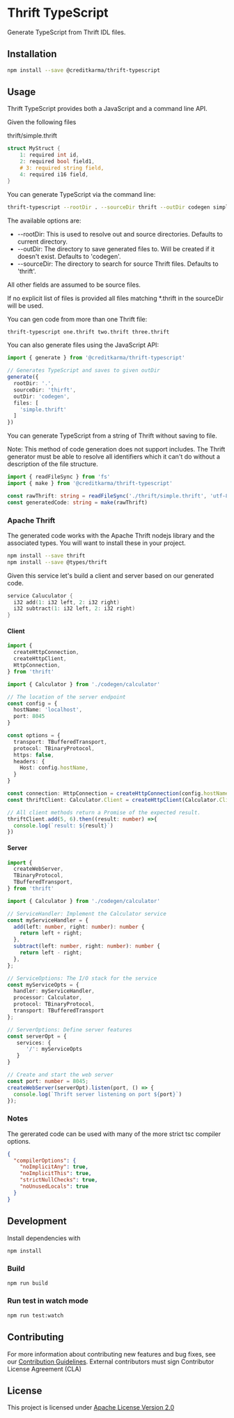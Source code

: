 # Thrift TypeScript

Generate TypeScript from Thrift IDL files.

## Installation

```sh
npm install --save @creditkarma/thrift-typescript
```

## Usage

Thrift TypeScript provides both a JavaScript and a command line API.

Given the following files

thrift/simple.thrift

```c
struct MyStruct {
    1: required int id,
    2: required bool field1,
    # 3: required string field,
    4: required i16 field,
}
```

You can generate TypeScript via the command line:

```sh
thrift-typescript --rootDir . --sourceDir thrift --outDir codegen simple.thrift
```

The available options are:

* --rootDir: This is used to resolve out and source directories. Defaults to current directory.
* --outDir: The directory to save generated files to. Will be created if it doesn't exist. Defaults to 'codegen'.
* --sourceDir: The directory to search for source Thrift files. Defaults to 'thrift'.

All other fields are assumed to be source files.

If no explicit list of files is provided all files matching *.thrift in the sourceDir will be used.

You can gen code from more than one Thrift file:

```sh
thrift-typescript one.thrift two.thrift three.thrift
```

You can also generate files using the JavaScript API:

```typescript
import { generate } from '@creditkarma/thrift-typescript'

// Generates TypeScript and saves to given outDir
generate({
  rootDir: '.',
  sourceDir: 'thirft',
  outDir: 'codegen',
  files: [
    'simple.thrift'
  ]
})
```

You can generate TypeScript from a string of Thrift without saving to file.

Note: This method of code generation does not support includes. The Thrift generator must be able to resolve all identifiers which it can't do without a description of the file structure.

```typescript
import { readFileSync } from 'fs'
import { make } from '@creditkarma/thrift-typescript'

const rawThrift: string = readFileSync('./thrift/simple.thrift', 'utf-8')
const generatedCode: string = make(rawThrift)
```

### Apache Thrift

The generated code works with the Apache Thrift nodejs library and the associated types. You will want to install these in your project.

```sh
npm install --save thrift
npm install --save @types/thrift
```

Given this service let's build a client and server based on our generated code.

```c
service Caluculator {
  i32 add(1: i32 left, 2: i32 right)
  i32 subtract(1: i32 left, 2: i32 right)
}
```

#### Client

```typescript
import {
  createHttpConnection,
  createHttpClient,
  HttpConnection,
} from 'thrift'

import { Calculator } from './codegen/calculator'

// The location of the server endpoint
const config = {
  hostName: 'localhost',
  port: 8045
}

const options = {
  transport: TBufferedTransport,
  protocol: TBinaryProtocol,
  https: false,
  headers: {
    Host: config.hostName,
  }
}

const connection: HttpConnection = createHttpConnection(config.hostName, config.port, options)
const thriftClient: Calculator.Client = createHttpClient(Calculator.Client, connection)

// All client methods return a Promise of the expected result.
thriftClient.add(5, 6).then((result: number) =>{
  console.log(`result: ${result}`)
})
```

#### Server

```typescript
import {
  createWebServer,
  TBinaryProtocol,
  TBufferedTransport,
} from 'thrift'

import { Calculator } from './codegen/calculator'

// ServiceHandler: Implement the Calculator service
const myServiceHandler = {
  add(left: number, right: number): number {
    return left + right;
  },
  subtract(left: number, right: number): number {
    return left - right;
  },
};

// ServiceOptions: The I/O stack for the service
const myServiceOpts = {
  handler: myServiceHandler,
  processor: Calculator,
  protocol: TBinaryProtocol,
  transport: TBufferedTransport
};

// ServerOptions: Define server features
const serverOpt = {
   services: {
      '/': myServiceOpts
   }
}

// Create and start the web server
const port: number = 8045;
createWebServer(serverOpt).listen(port, () => {
  console.log(`Thrift server listening on port ${port}`)
});
```

### Notes

The gererated code can be used with many of the more strict tsc compiler options.

```json
{
  "compilerOptions": {
    "noImplicitAny": true,
    "noImplicitThis": true,
    "strictNullChecks": true,
    "noUnusedLocals": true
  }
}
```

## Development

Install dependencies with

```sh
npm install
```

### Build

```sh
npm run build
```

### Run test in watch mode

```sh
npm run test:watch
```

## Contributing

For more information about contributing new features and bug fixes, see our [Contribution Guidelines](https://github.com/creditkarma/CONTRIBUTING.md).
External contributors must sign Contributor License Agreement (CLA)

## License

This project is licensed under [Apache License Version 2.0](./LICENSE)
